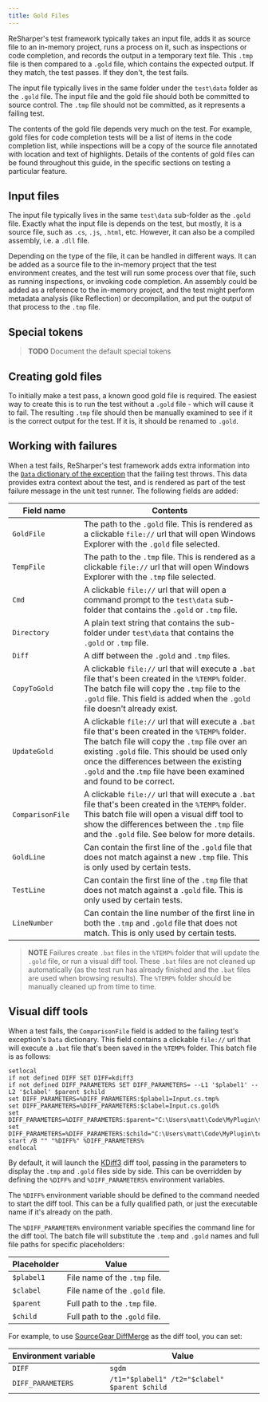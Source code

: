 ```yaml
---
title: Gold Files
---
```


ReSharper's test framework typically takes an input file, adds it as source file to an in-memory project, runs a process on it, such as inspections or code completion, and records the output in a temporary text file. This `.tmp` file is then compared to a `.gold` file, which contains the expected output. If they match, the test passes. If they don't, the test fails.

The input file typically lives in the same folder under the `test\data` folder as the `.gold` file. The input file and the gold file should both be committed to source control. The `.tmp` file should not be committed, as it represents a failing test.

The contents of the gold file depends very much on the test. For example, gold files for code completion tests will be a list of items in the code completion list, while inspections will be a copy of the source file annotated with location and text of highlights. Details of the contents of gold files can be found throughout this guide, in the specific sections on testing a particular feature.

## Input files

The input file typically lives in the same `test\data` sub-folder as the `.gold` file. Exactly what the input file is depends on the test, but mostly, it is a source file, such as `.cs`, `.js`, `.html`, etc. However, it can also be a compiled assembly, i.e. a `.dll` file.

Depending on the type of the file, it can be handled in different ways. It can be added as a source file to the in-memory project that the test environment creates, and the test will run some process over that file, such as running inspections, or invoking code completion. An assembly could be added as a reference to the in-memory project, and the test might perform metadata analysis (like Reflection) or decompilation, and put the output of that process to the `.tmp` file.

## Special tokens

> **TODO** Document the default special tokens

## Creating gold files

To initially make a test pass, a known good gold file is required. The easiest way to create this is to run the test without a `.gold` file - which will cause it to fail. The resulting `.tmp` file should then be manually examined to see if it is the correct output for the test. If it is, it should be renamed to `.gold`.

## Working with failures

When a test fails, ReSharper's test framework adds extra information into the [`Data` dictionary of the exception](http://msdn.microsoft.com/en-us/library/system.exception.data.aspx) that the failing test throws. This data provides extra context about the test, and is rendered as part of the test failure message in the unit test runner. The following fields are added:

| Field name       | Contents
|------------------|---------
| `GoldFile`       | The path to the `.gold` file. This is rendered as a clickable `file://` url that will open Windows Explorer with the `.gold` file selected.
| `TempFile`       | The path to the `.tmp` file. This is rendered as a clickable `file://` url that will open Windows Explorer with the `.tmp` file selected.
| `Cmd`            | A clickable `file://` url that will open a command prompt to the `test\data` sub-folder that contains the `.gold` or `.tmp` file.
| `Directory`      | A plain text string that contains the sub-folder under `test\data` that contains the `.gold` or `.tmp` file.
| `Diff`           | A diff between the `.gold` and `.tmp` files.
| `CopyToGold`     | A clickable `file://` url that will execute a `.bat` file that's been created in the `%TEMP%` folder. The batch file will copy the `.tmp` file to the `.gold` file. This field is added when the `.gold` file doesn't already exist.
| `UpdateGold`     | A clickable `file://` url that will execute a `.bat` file that's been created in the `%TEMP%` folder. The batch file will copy the `.tmp` file over an existing `.gold` file. This should be used only once the differences between the existing `.gold` and the .`tmp` file have been examined and found to be correct.
| `ComparisonFile`&nbsp;&nbsp;&nbsp; | A clickable `file://` url that will execute a `.bat` file that's been created in the `%TEMP%` folder. This batch file will open a visual diff tool to show the differences between the `.tmp` file and the `.gold` file. See below for more details.
| `GoldLine`       | Can contain the first line of the `.gold` file that does not match against a new `.tmp` file. This is only used by certain tests.
| `TestLine`       | Can contain the first line of the `.tmp` file that does not match against a `.gold` file. This is only used by certain tests.
| `LineNumber`     | Can contain the line number of the first line in both the `.tmp` and `.gold` file that does not match. This is only used by certain tests.

> **NOTE** Failures create `.bat` files in the `%TEMP%` folder that will update the `.gold` file, or run a visual diff tool. These `.bat` files are not cleaned up automatically (as the test run has already finished and the `.bat` files are used when browsing results). The `%TEMP%` folder should be manually cleaned up from time to time.

## Visual diff tools

When a test fails, the `ComparisonFile` field is added to the failing test's exception's `Data` dictionary. This field contains a clickable `file://` url that will execute a `.bat` file that's been saved in the `%TEMP%` folder. This batch file is as follows:

```dosbatch
setlocal
if not defined DIFF SET DIFF=kdiff3
if not defined DIFF_PARAMETERS SET DIFF_PARAMETERS= --L1 '$plabel1' --L2 '$clabel' $parent $child
set DIFF_PARAMETERS=%DIFF_PARAMETERS:$plabel1=Input.cs.tmp%
set DIFF_PARAMETERS=%DIFF_PARAMETERS:$clabel=Input.cs.gold%
set DIFF_PARAMETERS=%DIFF_PARAMETERS:$parent="C:\Users\matt\Code\MyPlugin\test\data\Completion\Input.cs.tmp"%
set DIFF_PARAMETERS=%DIFF_PARAMETERS:$child="C:\Users\matt\Code\MyPlugin\test\data\Completion\Input.cs.gold"%
start /B "" "%DIFF%" %DIFF_PARAMETERS%
endlocal
```

By default, it will launch the [KDiff3](http://kdiff3.sourceforge.net) diff tool, passing in the parameters to display the `.tmp` and `.gold` files side by side. This can be overridden by defining the `%DIFF%` and `%DIFF_PARAMETERS%` environment variables.

The `%DIFF%` environment variable should be defined to the command needed to start the diff tool. This can be a fully qualified path, or just the executable name if it's already on the path.

The `%DIFF_PARAMETER%` environment variable specifies the command line for the diff tool. The batch file will substitute the `.temp` and `.gold` names and full file paths for specific placeholders:

| Placeholder | Value
|-------------|------
| `$plabel1`  | File name of the `.tmp` file.
| `$clabel`   | File name of the `.gold`&nbsp;file.
| `$parent`   | Full path to the `.tmp` file.
| `$child`    | Full path to the `.gold` file.

For example, to use [SourceGear DiffMerge](https://sourcegear.com/diffmerge/) as the diff tool, you can set:

| Environment&nbsp;variable&nbsp;&nbsp;&nbsp;| Value                                         |
|----------------------|-----------------------------------------------|
| `DIFF`               | `sgdm`                                        |
| `DIFF_PARAMETERS`    | `/t1="$plabel1" /t2="$clabel" $parent $child` |

